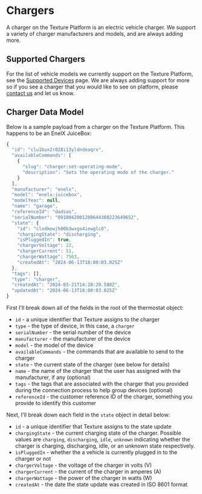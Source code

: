# Chargers

A charger on the Texture Platform is an electric vehicle charger. We support a variety of charger manufacturers and models, and are always adding more. 

## Supported Chargers

For the list of vehicle models we currently support on the Texture Platform, see the [Supported Devices](/docs/sources/supported-devices) page. We are always adding support for more so if you see a charger that you would like to see on platform, please [contact us](https://www.texturehq.com/contact-us) and let us know.

## Charger Data Model

Below is a sample payload from a charger on the Texture Platform. This happens to be an EnelX JuiceBox:

```js
{
  "id": "clu1bux2r028i13yldndeaqrx",
  "availableCommands": [
    {
      "slug": "charger:set-operating-mode",
      "description": "Sets the operating mode of the charger."
    }
  ],
  "manufacturer": "enelx",
  "model": "enelx:juicebox",
  "modelYear": null,
  "name": "garage",
  "referenceId": "dadsas",
  "serialNumber": "0910042001280644380223649652",
  "state": {
    "id": "clxdkewjh00b3wxgs4iewglc8",
    "chargingState": "discharging",
    "isPluggedIn": true,
    "chargerVoltage": 22,
    "chargerCurrent": 51,
    "chargerWattage": 7563,
    "createdAt": "2024-06-13T18:00:03.025Z"
  },
  "tags": [],
  "type": "charger",
  "createdAt": "2024-03-21T14:28:20.580Z",
  "updatedAt": "2024-06-13T18:00:03.025Z"
}
```
First I'll break down all of the fields in the root of the thermostat object:
- `id` - a unique identifier that Texture assigns to the charger
- `type` - the type of device, in this case, a `charger`
- `serialNumber` - the serial number of the device
- `manufacturer` - the manufacturer of the device
- `model` - the model of the device
- `availableCommands` - the commands that are available to send to the charger
- `state` - the current state of the charger (see below for details)
- `name` - the name of the charger that the user has assigned with the manufacturer, if any (optional)
- `tags` - the tags that are associated with the charger that you provided during the connection process to help group devices (optional)
- `referenceId` - the customer reference ID of the charger, something you provide to identify this customer

Next, I'll break down each field in the `state` object in detail below:
- `id` - a unique identifier that Texture assigns to the state update
- `chargingState` - the current charging state of the charger. Possible values are `charging`, `discharging`, `idle`, `unknown` indicating whether the charger is charging, discharging, idle, or an unknown state respectively.
- `isPluggedIn` - whether the a vehicle is currently plugged in to the charger or not
- `chargerVoltage` - the voltage of the charger in volts (V)
- `chargerCurrent` - the current of the charger in amperes (A)
- `chargerWattage` - the power of the charger in watts (W)
- `createdAt` - the date the state update was created in ISO 8601 format



